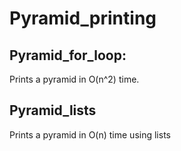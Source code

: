 # Pyramid_printing

## Pyramid_for_loop: 
Prints a pyramid in O(n^2) time.

## Pyramid_lists
Prints a pyramid in O(n) time using lists

